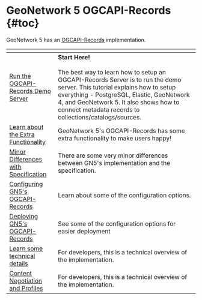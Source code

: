 # GeoNetwork 5 OGCAPI-Records {#toc}

GeoNetwork 5 has an [OGCAPI-Records](https://ogcapi.ogc.org/records/#:~:text=OGC%20API%20%2D%20Records%20is%20a,resources%20(metadata)%20are%20exposed.) implementation.


 

| <!-- ---> | <!-- ---> |
|---|---|
| [Run the OGCAPI-Records Demo Server](demo-server.md) | **Start Here!**<br><br>The best way to learn how to setup an OGCAPI-Records Server is to run the demo server.  This tutorial explains how to setup everything - PostgreSQL, Elastic, GeoNetwork 4, and GeoNetwork 5. It also shows how to connect metadata records to collections/catalogs/sources. |
| [Learn about the Extra Functionality](features.md) | GeoNetwork 5's OGCAPI-Records has some extra functionality to make users happy! |
| [Minor Differences with Specification](spec-diff.md) | There are some very minor differences between GN5's implementation and the specification. |
| [Configuring GN5's OGCAPI-Records](config.md) | Learn about some of the configuration options. |
| [Deploying GN5's OGCAPI-Records](deploy.md) | See some of the configuration options for easier deployment |
| [Learn some technical details](develop.md) | For developers, this is a technical overview of the implementation.
| [Content Negotiation and Profiles](content-negotiation.md) | For developers, this is a technical overview of the implementation.


 



